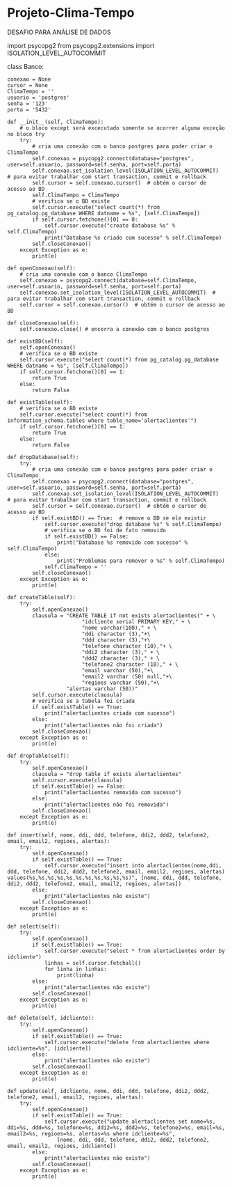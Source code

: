 # Projeto-Clima-Tempo
DESAFIO PARA ANÁLISE DE DADOS

import psycopg2
from psycopg2.extensions import ISOLATION_LEVEL_AUTOCOMMIT

class Banco:

    conexao = None
    cursor = None
    ClimaTempo = ''
    usuario = 'postgres'
    senha = '123'
    porta = '5432'

    def __init__(self, ClimaTempo):
        # o bloco except será excecutado somente se ocorrer alguma exceção no bloco try
        try:
            # cria uma conexão com o banco postgres para poder criar o ClimaTempo
            self.conexao = psycopg2.connect(database="postgres", user=self.usuario, password=self.senha, port=self.porta)
            self.conexao.set_isolation_level(ISOLATION_LEVEL_AUTOCOMMIT)  # para evitar trabalhar com start transaction, commit e rollback
            self.cursor = self.conexao.cursor()  # obtém o cursor de acesso ao BD
            self.ClimaTempo = ClimaTempo
            # verifica se o BD existe
            self.cursor.execute("select count(*) from pg_catalog.pg_database WHERE datname = %s", [self.ClimaTempo])
            if self.cursor.fetchone()[0] == 0:
                self.cursor.execute("create database %s" % self.ClimaTempo)
                print("Database %s criado com sucesso" % self.ClimaTempo)
            self.closeConexao()
        except Exception as e:
            print(e)

    def openConexao(self):
        # cria uma conexão com o banco ClimaTempo
        self.conexao = psycopg2.connect(database=self.ClimaTempo, user=self.usuario, password=self.senha, port=self.porta)
        self.conexao.set_isolation_level(ISOLATION_LEVEL_AUTOCOMMIT)  # para evitar trabalhar com start transaction, commit e rollback
        self.cursor = self.conexao.cursor()  # obtém o cursor de acesso ao BD

    def closeConexao(self):
        self.conexao.close() # encerra a conexão com o banco postgres

    def existBD(self):
        self.openConexao()
        # verifica se o BD existe
        self.cursor.execute("select count(*) from pg_catalog.pg_database WHERE datname = %s", [self.ClimaTempo])
        if self.cursor.fetchone()[0] == 1:
            return True
        else:
            return False

    def existTable(self):
        # verifica se o BD existe
        self.cursor.execute("select count(*) from information_schema.tables where table_name='alertaclientes'")
        if self.cursor.fetchone()[0] == 1:
            return True
        else:
            return False

    def dropDatabase(self):
        try:
            # cria uma conexão com o banco postgres para poder criar o ClimaTempo
            self.conexao = psycopg2.connect(database="postgres", user=self.usuario, password=self.senha, port=self.porta)
            self.conexao.set_isolation_level(ISOLATION_LEVEL_AUTOCOMMIT)  # para evitar trabalhar com start transaction, commit e rollback
            self.cursor = self.conexao.cursor()  # obtém o cursor de acesso ao BD
            if self.existBD() == True:  # remove o BD se ele existir
                self.cursor.execute("drop database %s" % self.ClimaTempo)
                # verifica se o BD foi de fato removido
                if self.existBD() == False:
                    print("Database %s removido com sucesso" % self.ClimaTempo)
                else:
                    print("Problemas para remover o %s" % self.ClimaTempo)
                self.ClimaTempo = ''
            self.closeConexao()
        except Exception as e:
            print(e)

    def createTable(self):
        try:
            self.openConexao()
            clausula = "CREATE TABLE if not exists alertaclientes(" + \
                            "idcliente serial PRIMARY KEY," + \
                            "nome varchar(100)," + \
                            "ddi character (3),"+\
                            "ddd character (3),"+\
                            "telefone character (10),"+ \
                            "ddi2 character (3)," + \
                            "ddd2 character (3)," + \
                            "telefone2 character (10)," + \
                            "email varchar (50),"+\
                            "email2 varchar (50) null,"+\
                            "regioes varchar (50),"+\
                       "alertas varchar (50))"
            self.cursor.execute(clausula)
            # verifica se a tabela foi criada
            if self.existTable() == True:
                print("alertaclientes criada com sucesso")
            else:
                print("alertaclientes não foi criada")
            self.closeConexao()
        except Exception as e:
            print(e)

    def dropTable(self):
        try:
            self.openConexao()
            clausula = "drop table if exists alertaclientes"
            self.cursor.execute(clausula)
            if self.existTable() == False:
                print("alertaclientes removida com sucesso")
            else:
                print("alertaclientes não foi removida")
            self.closeConexao()
        except Exception as e:
            print(e)

    def insert(self, nome, ddi, ddd, telefone, ddi2, ddd2, telefone2, email, email2, regioes, alertas):
        try:
            self.openConexao()
            if self.existTable() == True:
                self.cursor.execute("insert into alertaclientes(nome,ddi, ddd, telefone, ddi2, ddd2, telefone2, email, email2, regioes, alertas) values(%s,%s,%s,%s,%s,%s,%s,%s,%s,%s,%s)", [nome, ddi, ddd, telefone, ddi2, ddd2, telefone2, email, email2, regioes, alertas])
            else:
                print("alertaclientes não existe")
            self.closeConexao()
        except Exception as e:
            print(e)

    def select(self):
        try:
            self.openConexao()
            if self.existTable() == True:
                self.cursor.execute("select * from alertaclientes order by idcliente")
                linhas = self.cursor.fetchall()
                for linha in linhas:
                    print(linha)
            else:
                print("alertaclientes não existe")
            self.closeConexao()
        except Exception as e:
            print(e)

    def delete(self, idcliente):
        try:
            self.openConexao()
            if self.existTable() == True:
                self.cursor.execute("delete from alertaclientes where idcliente=%s", [idcliente])
            else:
                print("alertaclientes não existe")
            self.closeConexao()
        except Exception as e:
            print(e)

    def update(self, idcliente, nome, ddi, ddd, telefone, ddi2, ddd2, telefone2, email, email2, regioes, alertas):
        try:
            self.openConexao()
            if self.existTable() == True:
                self.cursor.execute("update alertaclientes set nome=%s, ddi=%s, ddd=%s, telefone=%s, ddi2=%s, ddd2=%s, telefone2=%s, email=%s, email2=%s, regioes=%s, alertas=%s where idcliente=%s",
                    [nome, ddi, ddd, telefone, ddi2, ddd2, telefone2, email, email2, regioes, idcliente])
            else:
                print("alertaclientes não existe")
            self.closeConexao()
        except Exception as e:
            print(e)

